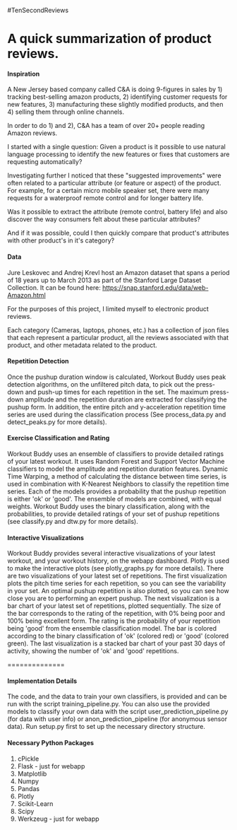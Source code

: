 #TenSecondReviews

A quick summarization of product reviews.
=============



#### Inspiration
A New Jersey based company called C&A is doing 9-figures in sales by 1) tracking best-selling amazon products, 2) identifying customer requests for new features, 3) manufacturing these slightly modified products, and then 4) selling them through online channels.  

In order to do 1) and 2), C&A has a team of over 20+ people reading Amazon reviews.

I started with a single question: Given a product is it possible to use natural language processing to identify the new features or fixes that customers are requesting automatically?   

Investigating further I noticed that these "suggested improvements" were often related to a particular attribute (or feature or aspect) of the product.  For example, for a certain micro mobile speaker set, there were many requests for a waterproof remote control and for longer battery life. 

Was it possible to extract the attribute (remote control, battery life) and also discover the way consumers felt about these particular attributes?  

And if it was possible, could I then quickly compare that product's attributes with other product's in it's category?


#### Data
Jure Leskovec and Andrej Krevl host an Amazon dataset that spans a period of 18 years up to March 2013 as part of the Stanford Large Dataset Collection.  It can be found here: https://snap.stanford.edu/data/web-Amazon.html

For the purposes of this project, I limited myself to electronic product reviews.  

Each category (Cameras, laptops, phones, etc.) has a collection of json files that each represent a particular product, all the reviews associated with that product, and other metadata related to the product.

#### Repetition Detection
Once the pushup duration window is calculated, Workout Buddy uses peak detection algorithms, on the unfiltered pitch data, to pick out the press-down and push-up times for each repetition in the set. The maximum press-down amplitude and the repetition duration are extracted for classifying the pushup form. In addition, the entire pitch and y-acceleration repetition time series are used during the classification process (See process_data.py and detect_peaks.py for more details).

#### Exercise Classification and Rating
Workout Buddy uses an ensemble of classifiers to provide detailed ratings of your latest workout. It uses Random Forest and Support Vector Machine classifiers to model the amplitude and repetition duration features. Dynamic Time Warping, a method of calculating the distance between time series, is used in combination with K-Nearest Neighbors to classify the repetition time series. Each of the models provides a probability that the pushup repetition is either 'ok' or 'good'. The ensemble of models are combined, with equal weights. Workout Buddy uses the binary classification, along with the probabilities, to provide detailed ratings of your set of pushup repetitions (see classify.py and dtw.py for more details).

#### Interactive Visualizations
Workout Buddy provides several interactive visualizations of your latest workout, and your workout history, on the webapp dashboard. Plotly is used to make the interactive plots (see plotly_graphs.py for more details). There are two visualizations of your latest set of repetitions. The first visualization plots the pitch time series for each repetition, so you can see the variability in your set. An optimal pushup repetition is also plotted, so you can see how close you are to performing an expert pushup. The next visualization is a bar chart of your latest set of repetitions, plotted sequentially. The size of the bar corresponds to the rating of the repetition, with 0% being poor and 100% being excellent form. The rating is the probability of your repetition being 'good' from the ensemble classification model. The bar is colored according to the binary classification of 'ok' (colored red) or 'good' (colored green). The last visualization is a stacked bar chart of your past 30 days of activity, showing the number of 'ok' and 'good' repetitions.

==============
#### Implementation Details ####
The code, and the data to train your own classifiers, is provided and can be run with the script training_pipeline.py. You can also use the provided models to classify your own data with the script user_prediction_pipeline.py (for data with user info) or anon_prediction_pipeline (for anonymous sensor data). Run setup.py first to set up the necessary directory structure.

#### Necessary Python Packages ####
1. cPickle
2. Flask - just for webapp
3. Matplotlib
4. Numpy
5. Pandas
6. Plotly
7. Scikit-Learn
8. Scipy
9. Werkzeug - just for webapp 
